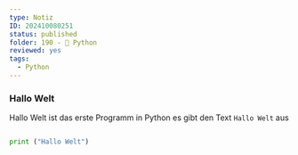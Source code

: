 ```yaml
---
type: Notiz
ID: 202410080251
status: published
folder: 190 - 🐍 Python
reviewed: yes
tags:
  - Python
---
```

### Hallo Welt

Hallo Welt ist das erste Programm in Python es gibt den Text ```Hallo Welt``` aus

```python

print ("Hallo Welt")

```

